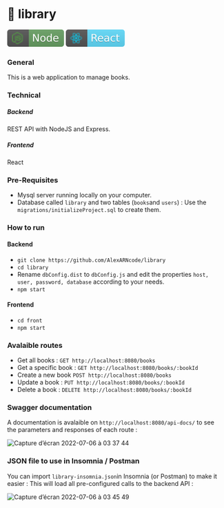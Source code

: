 # :book: library


![This is an image](https://github.com/aleen42/badges/raw/master/src/node.svg) ![This is an image](https://github.com/aleen42/badges/raw/master/src/react.svg)

### General
This is a web application to manage books.

### Technical
##### Backend
REST API with NodeJS and Express.

##### Frontend
React

### Pre-Requisites
- Mysql server running locally on your computer.
- Database called `library` and two tables (`books`and `users`) : Use the `migrations/initializeProject.sql` to create them. 

### How to run
#### Backend
- `git clone https://github.com/AlexARNcode/library`
- `cd library`
- Rename `dbConfig.dist` to `dbConfig.js` and edit the properties `host, user, password, database` according to your needs.
- `npm start`

#### Frontend
- `cd front`
- `npm start`

### Avalaible routes
- Get all books : `GET http://localhost:8080/books`
- Get a specific book : `GET http://localhost:8080/books/:bookId`
- Create a new book  `POST http://localhost:8080/books`
- Update a book : `PUT http://localhost:8080/books/:bookId`
- Delete a book : `DELETE http://localhost:8080/books/:bookId`

### Swagger documentation
A documentation is avalaible on `http://localhost:8080/api-docs/` to see the parameters and responses of each route : 

![Capture d’écran 2022-07-06 à 03 37 44](https://user-images.githubusercontent.com/53975649/177449252-aab4eae8-4ca4-4005-910d-66054bab4c7e.png)

### JSON file to use in Insomnia / Postman

You can import `library-insomnia.json`in Insomnia (or Postman) to make it easier : This will load all pre-configured calls to the backend API : 

![Capture d’écran 2022-07-06 à 03 45 49](https://user-images.githubusercontent.com/53975649/177449479-67abe18b-72ce-4c75-b56b-6a6d0d865001.png)

